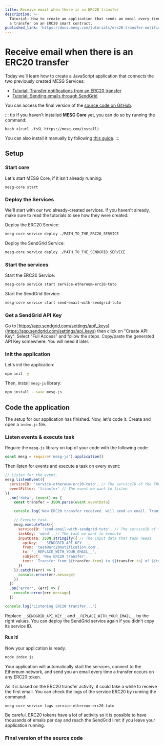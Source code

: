 ```yaml
---
title: Receive email when there is an ERC20 transfer
description: >-
  Tutorial: How to create an application that sends an email every time there is
  a transfer on an ERC20 smart contract.
published_link: 'https://docs.mesg.com/tutorials/erc20-transfer-notifications/receive-email-when-there-is-an-erc20-transfer.html'
---
```


# Receive email when there is an ERC20 transfer

Today we'll learn how to create a JavaScript application that connects the two previously created MESG Services:

* [Tutorial: Transfer notifications from an ERC20 transfer](./listen-for-transfers-of-an-ethereum-erc20-token.md)
* [Tutorial: Sending emails through SendGrid](./send-emails-with-sendgrid.md)

You can access the final version of the [source code on GitHub](https://github.com/mesg-foundation/docs/tree/master/tutorials/erc20-transfer-notifications/email-notification-on-erc20-transfer).

::: tip
If you haven't installed **MESG Core** yet, you can do so by running the command:

`bash <(curl -fsSL https://mesg.com/install)`

You can also install it manually by following [this guide](../../guide/start-here/quick-start-guide.md#manual-installation).
:::

## Setup

### Start core

Let's start MESG Core, if it isn't already running:

```text
mesg-core start
```

### Deploy the Services

We'll start with our two already-created services. If you haven't already, make sure to read the tutorials to see how they were created.

Deploy the ERC20 Service:

```bash
mesg-core service deploy ./PATH_TO_THE_ERC20_SERVICE
```

Deploy the SendGrid Service:

```bash
mesg-core service deploy ./PATH_TO_THE_SENDGRID_SERVICE
```

### Start the services

Start the ERC20 Service:

```bash
mesg-core service start service-ethereum-erc20-tuto
```

Start the SendGrid Service:

```bash
mesg-core service start send-email-with-sendgrid-tuto
```


### Get a SendGrid API Key

Go to [https://app.sendgrid.com/settings/api\_keys](https://app.sendgrid.com/settings/api_keys) then click on "Create API Key". Select "Full Access" and follow the steps. Copy/paste the generated API Key somewhere. You will need it later.

### Init the application

Let's init the application:

```bash
npm init -y
```

Then, install `mesg-js` library:

```bash
npm install --save mesg-js
```

## Code the application

The setup for our application has finished. Now, let's code it. Create and open a `index.js` file.

### Listen events & execute task

Require the `mesg-js` library on top of your code with the following code:

```javascript
const mesg = require('mesg-js').application()
```

Then listen for events and execute a task on every event:

```javascript
// Listen for the event.
mesg.listenEvent({
  serviceID: 'service-ethereum-erc20-tuto', // The serviceID of the ERC20 service deployed
  eventFilter: 'transfer' // The event we want to listen
})
  .on('data', (event) => {
    const transfer = JSON.parse(event.eventData)

    console.log('New ERC20 transfer received. will send an email. Transaction hash:', transfer.transactionHash)

    // Execute task.
    mesg.executeTask({
      serviceID: 'send-email-with-sendgrid-tuto', // The serviceID of the service to send emails
      taskKey: 'send', // The task we want to execute
      inputData: JSON.stringify({ // The input data that task needs
        apiKey: '__SENDGRID_API_KEY__',
        from: 'test@erc20notification.com',
        to: '__REPLACE_WITH_YOUR_EMAIL__',
        subject: 'New ERC20 transfer',
        text: `Transfer from ${transfer.from} to ${transfer.to} of ${transfer.value} tokens -> ${transfer.transactionHash}`
      })
    }).catch((err) => {
      console.error(err.message)
    })
  })
  .on('error', (err) => {
    console.error(err.message)
  })

console.log('Listening ERC20 transfer...')
```

Replace `__SENDGRID_API_KEY__` and `__REPLACE_WITH_YOUR_EMAIL__` by the right values. You can deploy the SendGrid service again if you didn't copy its service ID.

#### Run it!

Now your application is ready.

```bash
node index.js
```

Your application will automatically start the services, connect to the Ethereum network, and send you an email every time a transfer occurs on any ERC20 token.

As it is based on the ERC20 transfer activity, it could take a while to receive the first email. You can check the logs of the service ERC20 by running the command:
```
mesg-core service logs service-ethereum-erc20-tuto
```

Be careful, ERC20 tokens have a lot of activity so it is possible to have thousands of emails per day and reach the SendGrid limit if you leave your application running.


### Final version of the source code

<card-link url="https://github.com/mesg-foundation/docs/tree/master/tutorials/erc20-transfer-notifications/email-notification-on-erc20-transfer"></card-link>


